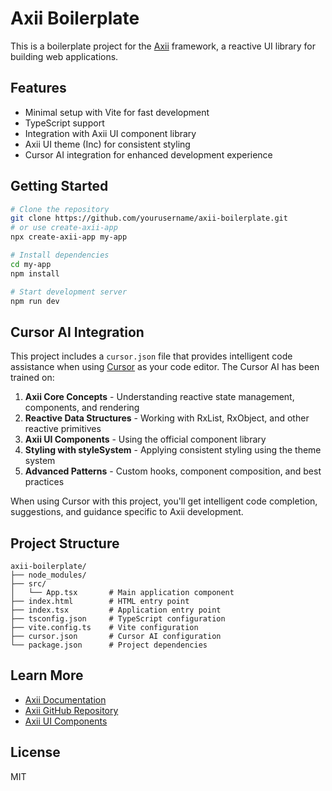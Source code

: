 # Axii Boilerplate

This is a boilerplate project for the [Axii](https://github.com/axiijs/axii) framework, a reactive UI library for building web applications.

## Features

- Minimal setup with Vite for fast development
- TypeScript support
- Integration with Axii UI component library
- Axii UI theme (Inc) for consistent styling
- Cursor AI integration for enhanced development experience

## Getting Started

```bash
# Clone the repository
git clone https://github.com/yourusername/axii-boilerplate.git
# or use create-axii-app
npx create-axii-app my-app

# Install dependencies
cd my-app
npm install

# Start development server
npm run dev
```

## Cursor AI Integration

This project includes a `cursor.json` file that provides intelligent code assistance when using [Cursor](https://cursor.sh/) as your code editor. The Cursor AI has been trained on:

1. **Axii Core Concepts** - Understanding reactive state management, components, and rendering
2. **Reactive Data Structures** - Working with RxList, RxObject, and other reactive primitives
3. **Axii UI Components** - Using the official component library
4. **Styling with styleSystem** - Applying consistent styling using the theme system
5. **Advanced Patterns** - Custom hooks, component composition, and best practices

When using Cursor with this project, you'll get intelligent code completion, suggestions, and guidance specific to Axii development.

## Project Structure

```
axii-boilerplate/
├── node_modules/
├── src/
│   └── App.tsx       # Main application component
├── index.html        # HTML entry point
├── index.tsx         # Application entry point
├── tsconfig.json     # TypeScript configuration
├── vite.config.ts    # Vite configuration
├── cursor.json       # Cursor AI configuration
└── package.json      # Project dependencies
```

## Learn More

- [Axii Documentation](https://github.com/axiijs/site/tree/main/docs/tutorial)
- [Axii GitHub Repository](https://github.com/axiijs/axii)
- [Axii UI Components](https://github.com/axiijs/ui/tree/main/packages/components)

## License

MIT 